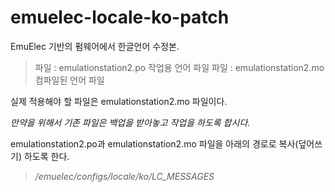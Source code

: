 # emuelec-locale-ko-patch
EmuElec 기반의 펌웨어에서 한글언어 수정본.

> 파일 : emulationstation2.po 작업용 언어 파일
> 파일 : emulationstation2.mo 컴파일된 언어 파일

실제 적용해야 할 파일은 emulationstation2.mo 파일이다.

*만약을 위해서 기존 파일은 백업을 받아놓고 작업을 하도록 합시다.*

emulationstation2.po과 emulationstation2.mo 파일을 아래의 경로로 복사(덮어쓰기) 하도록 한다.

> */emuelec/configs/locale/ko/LC_MESSAGES*


